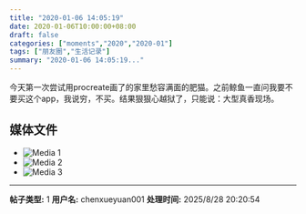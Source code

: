 ```yaml
---
title: "2020-01-06 14:05:19"
date: 2020-01-06T10:00:00+08:00
draft: false
categories: ["moments","2020","2020-01"]
tags: ["朋友圈","生活记录"]
summary: "2020-01-06 14:05:19..."
---
```


今天第一次尝试用procreate画了的家里愁容满面的肥猫。之前鲸鱼一直问我要不要买这个app，我说穷，不买。结果狠狠心越狱了，只能说：大型真香现场。

## 媒体文件

- ![Media 1](/Moments/photos/2020-01-06/202001061405190.jpg)
- ![Media 2](/Moments/photos/2020-01-06/202001061405191.jpg)
- ![Media 3](/Moments/photos/2020-01-06/202001061405192.jpg)

---

**帖子类型:** 1
**用户名:** chenxueyuan001
**处理时间:** 2025/8/28 20:20:54